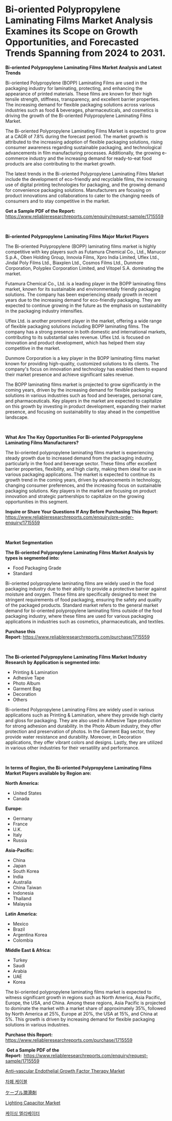 <p><h1>Bi-oriented Polypropylene Laminating Films Market Analysis Examines its Scope on Growth Opportunities, and Forecasted Trends Spanning from 2024 to 2031.</h1></p><p><strong>Bi-oriented Polypropylene Laminating Films Market Analysis and Latest Trends</strong></p>
<p><p>Bi-oriented Polypropylene (BOPP) Laminating Films are used in the packaging industry for laminating, protecting, and enhancing the appearance of printed materials. These films are known for their high tensile strength, stiffness, transparency, and excellent barrier properties. The increasing demand for flexible packaging solutions across various industries such as food & beverages, pharmaceuticals, and cosmetics is driving the growth of the Bi-oriented Polypropylene Laminating Films Market.</p><p>The Bi-oriented Polypropylene Laminating Films Market is expected to grow at a CAGR of 7.8% during the forecast period. The market growth is attributed to the increasing adoption of flexible packaging solutions, rising consumer awareness regarding sustainable packaging, and technological advancements in film manufacturing processes. Additionally, the growing e-commerce industry and the increasing demand for ready-to-eat food products are also contributing to the market growth.</p><p>The latest trends in the Bi-oriented Polypropylene Laminating Films Market include the development of eco-friendly and recyclable films, the increasing use of digital printing technologies for packaging, and the growing demand for convenience packaging solutions. Manufacturers are focusing on product innovations and collaborations to cater to the changing needs of consumers and to stay competitive in the market.</p></p>
<p><strong>Get a Sample PDF of the Report:&nbsp;</strong> <a href="https://www.reliableresearchreports.com/enquiry/request-sample/1715559">https://www.reliableresearchreports.com/enquiry/request-sample/1715559</a></p>
<p>&nbsp;</p>
<p><strong>Bi-oriented Polypropylene Laminating Films Major Market Players</strong></p>
<p><p>The Bi-oriented Polypropylene (BOPP) laminating films market is highly competitive with key players such as Futamura Chemical Co., Ltd., Manucor S.p.A., Oben Holding Group, Innovia Films, Xpro India Limited, Uflex Ltd., Jindal Poly Films Ltd., Biaxplen Ltd., Cosmos Films Ltd., Dunmore Corporation, Polyplex Corporation Limited, and Vitopel S.A. dominating the market.</p><p>Futamura Chemical Co., Ltd. is a leading player in the BOPP laminating films market, known for its sustainable and environmentally friendly packaging solutions. The company has been experiencing steady growth in recent years due to the increasing demand for eco-friendly packaging. They are expected to continue growing in the future as the emphasis on sustainability in the packaging industry intensifies.</p><p>Uflex Ltd. is another prominent player in the market, offering a wide range of flexible packaging solutions including BOPP laminating films. The company has a strong presence in both domestic and international markets, contributing to its substantial sales revenue. Uflex Ltd. is focused on innovation and product development, which has helped them stay competitive in the market.</p><p>Dunmore Corporation is a key player in the BOPP laminating films market known for providing high-quality, customized solutions to its clients. The company's focus on innovation and technology has enabled them to expand their market presence and achieve significant sales revenue.</p><p>The BOPP laminating films market is projected to grow significantly in the coming years, driven by the increasing demand for flexible packaging solutions in various industries such as food and beverages, personal care, and pharmaceuticals. Key players in the market are expected to capitalize on this growth by investing in product development, expanding their market presence, and focusing on sustainability to stay ahead in the competitive landscape.</p></p>
<p>&nbsp;</p>
<p><strong>What Are The Key Opportunities For Bi-oriented Polypropylene Laminating Films Manufacturers?</strong></p>
<p><p>The bi-oriented polypropylene laminating films market is experiencing steady growth due to increased demand from the packaging industry, particularly in the food and beverage sector. These films offer excellent barrier properties, flexibility, and high clarity, making them ideal for use in various packaging applications. The market is expected to continue its growth trend in the coming years, driven by advancements in technology, changing consumer preferences, and the increasing focus on sustainable packaging solutions. Key players in the market are focusing on product innovation and strategic partnerships to capitalize on the growing opportunities in this segment.</p></p>
<p><strong>Inquire or Share Your Questions If Any Before Purchasing This Report:</strong> <a href="https://www.reliableresearchreports.com/enquiry/pre-order-enquiry/1715559">https://www.reliableresearchreports.com/enquiry/pre-order-enquiry/1715559</a></p>
<p>&nbsp;</p>
<p><strong>Market Segmentation</strong></p>
<p><strong>The Bi-oriented Polypropylene Laminating Films Market Analysis by types is segmented into:</strong></p>
<p><ul><li>Food Packaging Grade</li><li>Standard</li></ul></p>
<p><p>Bi-oriented polypropylene laminating films are widely used in the food packaging industry due to their ability to provide a protective barrier against moisture and oxygen. These films are specifically designed to meet the stringent requirements of food packaging, ensuring the safety and quality of the packaged products. Standard market refers to the general market demand for bi-oriented polypropylene laminating films outside of the food packaging industry, where these films are used for various packaging applications in industries such as cosmetics, pharmaceuticals, and textiles.</p></p>
<p><strong>Purchase this Report:&nbsp;</strong><a href="https://www.reliableresearchreports.com/purchase/1715559">https://www.reliableresearchreports.com/purchase/1715559</a></p>
<p>&nbsp;</p>
<p><strong>The Bi-oriented Polypropylene Laminating Films Market Industry Research by Application is segmented into:</strong></p>
<p><ul><li>Printing & Lamination</li><li>Adhesive Tape</li><li>Photo Album</li><li>Garment Bag</li><li>Decoration</li><li>Others</li></ul></p>
<p><p>Bi-oriented Polypropylene Laminating Films are widely used in various applications such as Printing & Lamination, where they provide high clarity and gloss for packaging. They are also used in Adhesive Tape production for strong adhesion and durability. In the Photo Album industry, they offer protection and preservation of photos. In the Garment Bag sector, they provide water resistance and durability. Moreover, in Decoration applications, they offer vibrant colors and designs. Lastly, they are utilized in various other industries for their versatility and performance.</p></p>
<p>&nbsp;</p>
<p><strong>In terms of Region, the Bi-oriented Polypropylene Laminating Films Market Players available by Region are:</strong></p>
<p>
    <p> <strong> North America: </strong>
        <ul>
            <li>United States</li>
            <li>Canada</li>
        </ul>
        </p> 
    <p> <strong> Europe: </strong>
        <ul>
            <li>Germany</li>
            <li>France</li>
            <li>U.K.</li>
            <li>Italy</li>
            <li>Russia</li>
        </ul>
        </p> 
    <p> <strong> Asia-Pacific: </strong>
        <ul>
            <li>China</li>
            <li>Japan</li>
            <li>South Korea</li>
            <li>India</li>
            <li>Australia</li>
            <li>China Taiwan</li>
            <li>Indonesia</li>
            <li>Thailand</li>
            <li>Malaysia</li>
        </ul>
        </p> 
    <p> <strong> Latin America: </strong>
        <ul>
            <li>Mexico</li>
            <li>Brazil</li>
            <li>Argentina Korea</li>
            <li>Colombia</li>
        </ul>
        </p> 
    <p> <strong> Middle East & Africa: </strong>
        <ul>
            <li>Turkey</li>
            <li>Saudi</li>
            <li>Arabia</li>
            <li>UAE</li>
            <li>Korea</li>
        </ul>
    </p>
    </p>
<p><p>The bi-oriented polypropylene laminating films market is expected to witness significant growth in regions such as North America, Asia Pacific, Europe, the USA, and China. Among these regions, Asia Pacific is projected to dominate the market with a market share of approximately 35%, followed by North America at 25%, Europe at 20%, the USA at 15%, and China at 5%. This growth is driven by increasing demand for flexible packaging solutions in various industries.</p></p>
<p><strong>Purchase this Report: </strong><a href="https://www.reliableresearchreports.com/purchase/1715559">https://www.reliableresearchreports.com/purchase/1715559</a></p>
<p>&nbsp;<strong>Get a Sample PDF of the Report:&nbsp;&nbsp;</strong><a href="https://www.reliableresearchreports.com/enquiry/request-sample/1715559">https://www.reliableresearchreports.com/enquiry/request-sample/1715559</a></p>
<p><strong></strong></p>
<p><p><a href="https://extreme-scabiosa-c81.notion.site/Anti-vascular-Endothelial-Growth-Factor-Therapy-Market-Research-Report-The-Key-To-Successful-Busine-1388fa7904e245d3af1e0f42410e5fda">Anti–vascular Endothelial Growth Factor Therapy Market</a></p><p><a href="https://medium.com/@josephweaver29/%EC%89%B4%EB%93%9C%EB%93%9C-%EC%BC%80%EC%9D%B4%EB%B8%94-%EC%8B%9C%EC%9E%A5-%EA%B7%9C%EB%AA%A8%EB%8A%94-%EC%84%B8%EA%B3%84-%EC%82%B0%EC%97%85%EC%97%90%EC%84%9C-%EC%B5%9C%EC%83%81%EC%9D%98-%EB%A7%88%EC%BC%80%ED%8C%85-%EC%B1%84%EB%84%90%EC%9D%84-%EB%B3%B4%EC%97%AC%EC%A4%8D%EB%8B%88%EB%8B%A4-8b6721c16369">차폐 케이블</a></p><p><a href="https://medium.com/@kelsitorphy644/%E3%82%B1%E3%83%BC%E3%83%96%E3%83%AB%E6%BD%A4%E6%BB%91%E5%89%A4%E5%B8%82%E5%A0%B4-%E7%AB%B6%E4%BA%89%E5%88%86%E6%9E%90-%E5%B8%82%E5%A0%B4%E5%8B%95%E5%90%91-2031%E5%B9%B4%E3%81%BE%E3%81%A7%E3%81%AE%E4%BA%88%E6%B8%AC-a62ad26c917c">ケーブル潤滑剤</a></p><p><a href="https://view.publitas.com/reportprime-1/lighting-capacitor-market-offers-provide-insightful-data-for-the-time-period-from-2024-to-2031-and-also-provide-analysis-based-on-application-type-and-region/">Lighting Capacitor Market</a></p><p><a href="https://medium.com/@josephweaver29/%EC%82%AC%EB%AC%B4%EC%8B%A4-%EC%97%98%EB%A6%AC%EB%B2%A0%EC%9D%B4%ED%84%B0-%EC%8B%9C%EC%9E%A5-%EC%A0%84%EB%A7%9D-%EC%8B%9C%EC%9E%A5-%EB%8F%99%ED%96%A5-%EC%84%B1%EC%9E%A5%EB%A5%A0-2024%EB%85%84%EB%B6%80%ED%84%B0-2031%EB%85%84%EA%B9%8C%EC%A7%80-%EC%98%88%EC%B8%A1%EB%90%9C-%EA%B2%83-d622ce0c98dc">케이싱 엘리베이터</a></p></p>